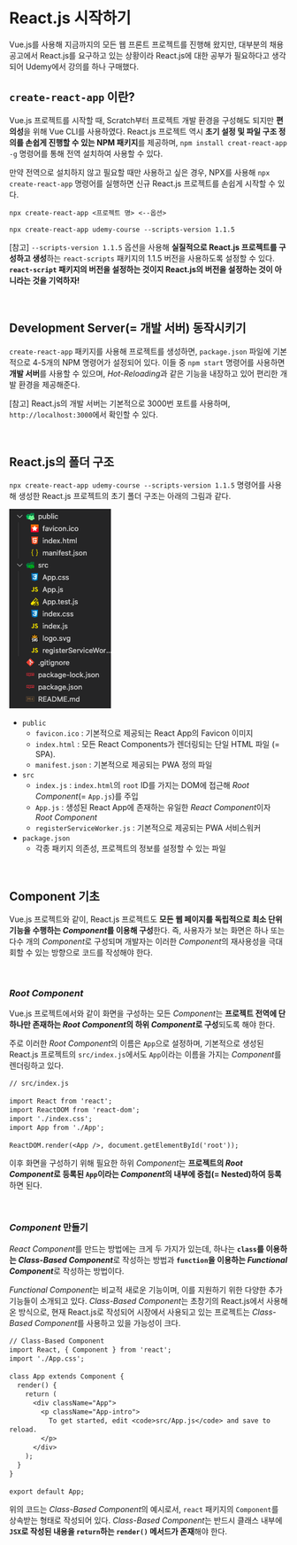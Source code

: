 # React.js 시작하기

Vue.js를 사용해 지금까지의 모든 웹 프론트 프로젝트를 진행해 왔지만, 대부분의 채용공고에서 React.js를 요구하고 있는 상황이라 React.js에 대한 공부가 필요하다고 생각되어 Udemy에서 강의를 하나 구매했다.


## `create-react-app` 이란?

Vue.js 프로젝트를 시작할 때, Scratch부터 프로젝트 개발 환경을 구성해도 되지만 **편의성**을 위해 Vue CLI를 사용하였다. React.js 프로젝트 역시 **초기 설정 및 파일 구조 정의를 손쉽게 진행할 수 있는 NPM 패키지**를 제공하며, `npm install creat-react-app -g` 명령어를 통해 전역 설치하여 사용할 수 있다.  

만약 전역으로 설치하지 않고 필요할 때만 사용하고 싶은 경우, NPX를 사용해 `npx create-react-app` 명령어를 실행하면 신규 React.js 프로젝트를 손쉽게 시작할 수 있다.

```
npx create-react-app <프로젝트 명> <--옵션>
```

```
npx create-react-app udemy-course --scripts-version 1.1.5
```

[참고] `--scripts-version 1.1.5` 옵션을 사용해 **실질적으로 React.js 프로젝트를 구성하고 생성**하는 `react-scripts` 패키지의 1.1.5 버전을 사용하도록 설정할 수 있다. **`react-script` 패키지의 버전을 설정하는 것이지 React.js의 버전을 설정하는 것이 아니라는 것을 기억하자!**

<br>

## Development Server(= 개발 서버) 동작시키기

`create-react-app` 패키지를 사용해 프로젝트를 생성하면, `package.json` 파일에 기본적으로 4-5개의 NPM 명령어가 설정되어 있다. 이들 중 `npm start` 명령어를 사용하면 **개발 서버**를 사용할 수 있으며, *Hot-Reloading*과 같은 기능을 내장하고 있어 편리한 개발 환경을 제공해준다.

[참고] React.js의 개발 서버는 기본적으로 3000번 포트를 사용하며, `http://localhost:3000`에서 확인할 수 있다.

<br>

## React.js의 폴더 구조

`npx create-react-app udemy-course --scripts-version 1.1.5` 명령어를 사용해 생성한 React.js 프로젝트의 초기 폴더 구조는 아래의 그림과 같다.  


![Folder Structrure of React](./FolderStructure.png)


- `public`
  - `favicon.ico` : 기본적으로 제공되는 React App의 Favicon 이미지
  - `index.html` : 모든 React Components가 렌더링되는 단일 HTML 파일 (= SPA).
  - `manifest.json` : 기본적으로 제공되는 PWA 정의 파일
- `src`
  - `index.js` : `index.html`의 `root` ID를 가지는 DOM에 접근해 *Root Component*(= `App.js`)를 주입
  - `App.js` :  생성된 React App에 존재하는 유일한 *React Component*이자 *Root Component*
  - `registerServiceWorker.js` : 기본적으로 제공되는 PWA 서비스워커
- `package.json`
  - 각종 패키지 의존성, 프로젝트의 정보를 설정할 수 있는 파일

<br>

## Component 기초

Vue.js 프로젝트와 같이, React.js 프로젝트도 **모든 웹 페이지를 독립적으로 최소 단위 기능을 수행하는 *Component*를 이용해 구성**한다. 즉, 사용자가 보는 화면은 하나 또는 다수 개의 *Component*로 구성되며 개발자는 이러한 *Component*의 재사용성을 극대회할 수 있는 방향으로 코드를 작성해야 한다.

<br>

### *Root Component*

Vue.js 프로젝트에서와 같이 화면을 구성하는 모든 *Component*는 **프로젝트 전역에 단 하나만 존재하는 *Root Component*의 하위 *Component*로 구성**되도록 해야 한다.

주로 이러한 *Root Component*의 이름은 `App`으로 설정하며, 기본적으로 생성된 React.js 프로젝트의 `src/index.js`에서도 `App`이라는 이름을 가지는 *Component*를 렌더링하고 있다.

```
// src/index.js

import React from 'react';
import ReactDOM from 'react-dom';
import './index.css';
import App from './App';

ReactDOM.render(<App />, document.getElementById('root'));
```

이후 화면을 구성하기 위해 필요한 하위 *Component*는 **프로젝트의 *Root Component*로 등록된 `App`이라는 *Component*의 내부에 중첩(= Nested)하여 등록**하면 된다.

<br>

### *Component* 만들기

*React Component*를 만드는 방법에는 크게 두 가지가 있는데, 하나는 **`class`를 이용하는 *Class-Based Component***로 작성하는 방법과 **`function`을 이용하는 *Functional Component***로 작성하는 방법이다.

*Functional Component*는 비교적 새로운 기능이며, 이를 지원하기 위한 다양한 추가 기능들이 소개되고 있다. *Class-Based Component*는 초창기의 React.js에서 사용해온 방식으로, 현재 React.js로 작성되어 시장에서 사용되고 있는 프로젝트는 *Class-Based Component*를 사용하고 있을 가능성이 크다.


```
// Class-Based Component
import React, { Component } from 'react';
import './App.css';

class App extends Component {
  render() {
    return (
      <div className="App">
        <p className="App-intro">
          To get started, edit <code>src/App.js</code> and save to reload.
        </p>
      </div>
    );
  }
}

export default App;
```

위의 코드는 *Class-Based Component*의 예시로서, `react` 패키지의 `Component`를 상속받는 형태로 작성되어 있다. *Class-Based Component*는 반드시 클래스 내부에 **`JSX`로 작성된 내용을 `return`하는 `render()` 메서드가 존재**해야 한다.